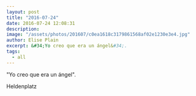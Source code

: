 ```yaml
---
layout: post
title: "2016-07-24"
date: 2016-07-24 12:08:31
description: 
image: "/assets/photos/201607/c0ea1618c3179861568af02e1230e3e4.jpg"
author: Elise Plain
excerpt: &#34;Yo creo que era un ángel&#34;.
tags: 
  - all
---
```


&#34;Yo creo que era un ángel&#34;.
<p></p>
Heldenplatz